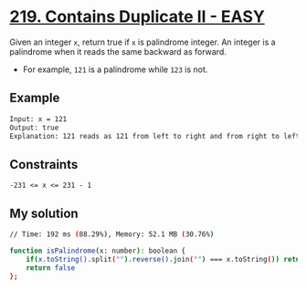 # [219. Contains Duplicate II - **EASY**](https://leetcode.com/problems/contains-duplicate-ii/)

Given an integer `x`, return true if `x` is palindrome integer. An integer is a palindrome when it reads the same backward as forward.

- For example, `121` is a palindrome while `123` is not.

## Example

```bash
Input: x = 121
Output: true
Explanation: 121 reads as 121 from left to right and from right to left.
```

## Constraints

`-231 <= x <= 231 - 1`

## My solution

```bash
// Time: 192 ms (88.29%), Memory: 52.1 MB (30.76%)

function isPalindrome(x: number): boolean {
    if(x.toString().split("").reverse().join("") === x.toString()) return true;
    return false
};

```
